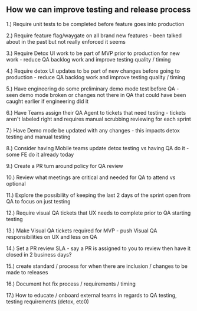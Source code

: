 ## How we can improve testing and release process
  1.) Require unit tests to be completed before feature goes into production
  
  2.) Require feature flag/waygate on all brand new features - been talked about in the past but not really enforced it seems 
  
  3.) Require Detox UI work to be part of MVP prior to production for new work - reduce QA backlog work and improve testing quality / timing 
  
  4.) Require detox UI updates to be part of new changes before going to production - reduce QA backlog work and improve testing quality / timing 
  
  5.) Have engineering do some preliminary demo mode test before QA - seen demo mode broken or changes not there in QA that could have been caught earlier if engineering did it 
  
  6.) Have Teams assign their QA Agent to tickets that need testing - tickets aren't labeled right and requires manual scrubbing reviewing for each sprint 
  
  7.) Have Demo mode be updated with any changes - this impacts detox testing and manual testing 
  
  8.) Consider having Mobile teams update detox testing vs having QA do it - some FE do it already today 
  
  9.) Create a PR turn around policy for QA review 
  
  10.) Review what meetings are critical and needed for QA to attend vs optional 
  
  11.) Explore the possibility of keeping the last 2 days of the sprint open from QA to focus on just testing 

  12.) Require visual QA tickets that UX needs to complete prior to QA starting testing 

  13.) Make Visual QA tickets required for MVP - push Visual QA responsibilities on UX and less on QA 

  14.) Set a PR review SLA - say a PR is assigned to you to review then have it closed in 2 business days? 

  15.) create standard / process for when there are inclusion / changes to be made to releases 

  16.) Document hot fix process / requirements / timing 

  17.) How to educate / onboard external teams in regards to QA testing, testing requirements (detox, etc0) 
